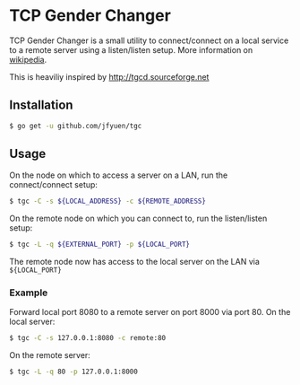 # TCP Gender Changer

TCP Gender Changer is a small utility to connect/connect on a local service to a remote server using a listen/listen setup. 
More information on [wikipedia](https://en.wikipedia.org/wiki/TCP_Gender_Changer).

This is heaviliy inspired by http://tgcd.sourceforge.net

## Installation

```bash
$ go get -u github.com/jfyuen/tgc
```

## Usage

On the node on which to access a server on a LAN, run the connect/connect setup:
```bash
$ tgc -C -s ${LOCAL_ADDRESS} -c ${REMOTE_ADDRESS}
```

On the remote node on which you can connect to, run the listen/listen setup:
```bash
$ tgc -L -q ${EXTERNAL_PORT} -p ${LOCAL_PORT}
```

The remote node now has access to the local server on the LAN via `${LOCAL_PORT}`

### Example

Forward local port 8080 to a remote server on port 8000 via port 80. 
On the local server:
```bash
$ tgc -C -s 127.0.0.1:8080 -c remote:80
```

On the remote server:
```bash
$ tgc -L -q 80 -p 127.0.0.1:8000
```